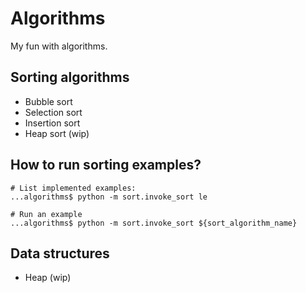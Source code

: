 # Algorithms
My fun with algorithms.

## Sorting algorithms
- Bubble sort
- Selection sort
- Insertion sort
- Heap sort (wip)

## How to run sorting examples?
	# List implemented examples:
	...algorithms$ python -m sort.invoke_sort le

	# Run an example
	...algorithms$ python -m sort.invoke_sort ${sort_algorithm_name}

## Data structures
- Heap (wip)
